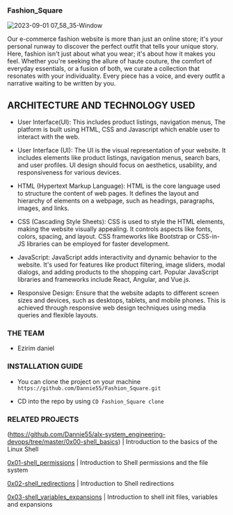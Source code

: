 ### Fashion_Square
![2023-09-01 07_58_35-Window](https://github.com/Dannie55/Fashion_Square/assets/100478698/d0e3030f-5bbf-44eb-a47e-397d23e3234a)

Our e-commerce fashion website is more than just an online store; it's your personal runway to discover the perfect outfit that tells your unique story. Here, fashion isn't just about what you wear; it's about how it makes you feel. Whether you're seeking the allure of haute couture, the comfort of everyday essentials, or a fusion of both, we curate a collection that resonates with your individuality. Every piece has a voice, and every outfit a narrative waiting to be written by you.


## ARCHITECTURE AND TECHNOLOGY USED
- User Interface(UI): This includes product listings, navigation menus,
The platform is built using HTML, CSS and Javascript which enable user to interact 
with the web.

- User Interface (UI): The UI is the visual representation of your website. It includes elements like product listings, navigation menus, search bars, and user profiles. UI design should focus on aesthetics, usability, and responsiveness for various devices.

- HTML (Hypertext Markup Language): HTML is the core language used to structure the content of web pages. It defines the layout and hierarchy of elements on a webpage, such as headings, paragraphs, images, and links.

- CSS (Cascading Style Sheets): CSS is used to style the HTML elements, making the website visually appealing. It controls aspects like fonts, colors, spacing, and layout. CSS frameworks like Bootstrap or CSS-in-JS libraries can be employed for faster development.

- JavaScript: JavaScript adds interactivity and dynamic behavior to the website. It's used for features like product filtering, image sliders, modal dialogs, and adding products to the shopping cart. Popular JavaScript libraries and frameworks include React, Angular, and Vue.js.

- Responsive Design: Ensure that the website adapts to different screen sizes and devices, such as desktops, tablets, and mobile phones. This is achieved through responsive web design techniques using media queries and flexible layouts.

### THE TEAM
- Ezirim daniel
  
### INSTALLATION GUIDE
- You can clone the project on your machine
`https://github.com/Dannie55/Fashion_Square.git`

- CD into the repo by using
`CD Fashion_Square clone`

### RELATED PROJECTS
(https://github.com/Dannie55/alx-system_engineering-devops/tree/master/0x00-shell_basics) | Introduction to the basics of the Linux Shell

[0x01-shell_permissions](https://github.com/Dannie55/alx-system_engineering-devops/tree/master/0x01-shell_permissions) | Introduction to Shell permissions and the file system

[0x02-shell_redirections](https://github.com/Dannie55/alx-system_engineering-devops/tree/master/0x02-shell_directions) | Introduction to Shell redirections

[0x03-shell_variables_expansions](https://github.com/Dannie55/alx-system_engineering-devops/tree/master/0x03-shell_variables_expansions) | Introduction to shell init files, variables and expansions 
